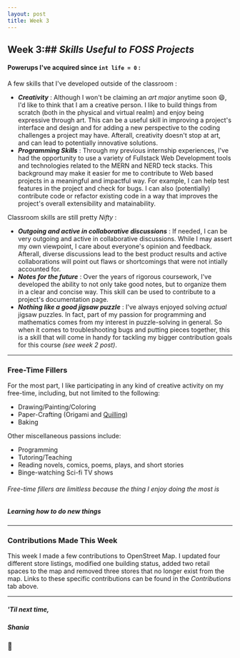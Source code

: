 ```yaml
---
layout: post
title: Week 3
---
```

## Week 3:## *Skills Useful to FOSS Projects*
#### Powerups I've acquired since `int life = 0` :

A few skills that I've developed outside of the classroom :  
- *<b>Creativity</b>* : Although I won't be claiming an *art major* anytime soon :smile:, I'd like to think that I am a creative person. I like to build things from scratch (both in the physical and virtual realm) and enjoy being expressive through art. This can be a useful skill in improving a project's interface and design and for adding a new perspective to the coding challenges a project may have. Afterall, creativity doesn't stop at art, and can lead to potentially innovative solutions.    
- *<b>Programming Skills</b>* : Through my previous internship experiences, I've had the opportunity to use a variety of Fullstack Web Development tools and technologies related to the MERN and NERD teck stacks. This background may make it easier for me to contribute to Web based projects in a meaningful and impactful way. For example, I can help test features in the project and check for bugs. I can also (potentially) contribute code or refactor existing code in a way that improves the project's overall extensibility and matainability.  

Classroom skills are still pretty *Nifty* :  
- *<b>Outgoing and active in collaborative discussions</b>* : If needed, I can be very outgoing and active in collaborative discussions. While I may assert my own viewpoint, I care about everyone's opinion and feedback. Afterall, diverse discussions lead to the best product results and active collaborations will point out flaws or shortcomings that were not intially accounted for.  
- *<b>Notes for the future</b>* : Over the years of rigorous coursework, I've developed the ability to not only take good notes, but to organize them in a clear and concise way. This skill can be used to contribute to a project's documentation page.  
- *<b>Nothing like a good jigsaw puzzle</b>* : I've always enjoyed solving *actual* jigsaw puzzles. In fact, part of my passion for programming and mathematics comes from my interest in puzzle-solving in general. So when it comes to troubleshooting bugs and putting pieces together, this is a skill that will come in handy for tackling my bigger contribution goals for this course *(see week 2 post)*.    
---
### Free-Time Fillers

For the most part, I like participating in any kind of creative activity on my free-time, including, but not limited to the following:
  * Drawing/Painting/Coloring
  * Paper-Crafting  (Origami and [Quilling](https://en.wiktionary.org/wiki/quilling#English))
  * Baking 
  
Other miscellaneous passions include:
  * Programming
  * Tutoring/Teaching
  * Reading novels, comics, poems, plays, and short stories
  * Binge-watching Sci-fi TV shows
   
###### Free-time fillers are limitless because the thing I enjoy doing the most is
##### *<b>Learning how to do new things</b>*  
---
### Contributions Made This Week

This week I made a few contributions to OpenStreet Map. I updated four different store listings, modified one building status, added two retail spaces to the map and removed three stores that no longer exist from the map. Links to these specific contributions can be found in the *Contributions* tab above.  

--- 
##### *'Til next time,*
##### Shania
### :mushroom: